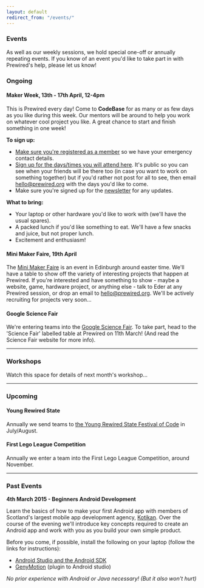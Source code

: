 ```yaml
---
layout: default
redirect_from: "/events/"
---
```


### Events

As well as our weekly sessions, we hold special one-off or annually repeating events. If you know of an event you'd like to take part in with Prewired's help, please let us know!

### Ongoing

#### Maker Week, 13th - 17th April, 12-4pm

This is Prewired every day! Come to **CodeBase** for as many or as few days as you like during this week. Our mentors will be around to help you work on whatever cool project you like. A great chance to start and finish something in one week!

**To sign up:**

* [Make sure you're registered as a member](/membership.html) so we have your emergency contact details.
* [Sign up for the days/times you will attend here](http://doodle.com/cakheiix3min7is9). It's public so you can see when your friends will be there too (in case you want to work on something together) but if you'd rather not post for all to see, then email hello@prewired.org with the days you'd like to come.
* Make sure you're signed up for the [newsletter](#newsletter) for any updates.

**What to bring:**

* Your laptop or other hardware you'd like to work with (we'll have the usual spares).
* A packed lunch if you'd like something to eat. We'll have a few snacks and juice, but not proper lunch.
* Excitement and enthusiasm!

#### Mini Maker Faire, 19th April

The [Mini Maker Faire](http://makerfaireedinburgh.com/) is an event in Edinburgh around easter time. We'll have a table to show off the variety of interesting projects that happen at Prewired. If you're interested and have something to show - maybe a website, game, hardware project, or anything else - talk to Eder at any Prewired session, or drop an email to hello@prewired.org. We'll be actively recruiting for projects very soon...

#### Google Science Fair

We're entering teams into the [Google Science Fair](https://www.googlesciencefair.com). To take part, head to the 'Science Fair' labelled table at Prewired on 11th March! (And read the Science Fair website for more info).

<hr/>

### Workshops

Watch this space for details of next month's workshop...

<hr/>

### Upcoming

#### Young Rewired State

Annually we send teams to [the Young Rewired State Festival of Code](http://www.yrs.io) in July/August.

#### First Lego League Competition

Annually we enter a team into the First Lego League Competition, around November.

<hr/>

### Past Events

**4th March 2015 - Beginners Android Development**

Learn the basics of how to make your first Android app with members of Scotland's largest mobile app development agency, [Kotikan](http://kotikan.com). Over the course of the evening we'll introduce key concepts required to create an Android app and work with you as you build your own simple product.

Before you come, if possible, install the following on your laptop (follow the links for instructions):

* [Android Studio and the Android SDK](http://developer.android.com/sdk/installing/index.html?pkg=studio)
* [GenyMotion](https://www.genymotion.com) (plugin to Android studio)

*No prior experience with Android or Java necessary! (But it also won't hurt)*
